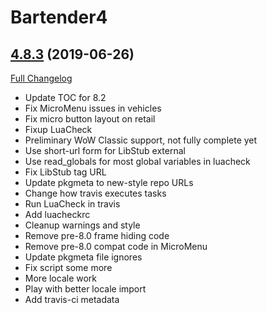 # Bartender4

## [4.8.3](https://github.com/Nevcairiel/Bartender4/tree/4.8.3) (2019-06-26)
[Full Changelog](https://github.com/Nevcairiel/Bartender4/compare/4.8.2...4.8.3)

- Update TOC for 8.2  
- Fix MicroMenu issues in vehicles  
- Fix micro button layout on retail  
- Fixup LuaCheck  
- Preliminary WoW Classic support, not fully complete yet  
- Use short-url form for LibStub external  
- Use read\_globals for most global variables in luacheck  
- Fix LibStub tag URL  
- Update pkgmeta to new-style repo URLs  
- Change how travis executes tasks  
- Run LuaCheck in travis  
- Add luacheckrc  
- Cleanup warnings and style  
- Remove pre-8.0 frame hiding code  
- Remove pre-8.0 compat code in MicroMenu  
- Update pkgmeta file ignores  
- Fix script some more  
- More locale work  
- Play with better locale import  
- Add travis-ci metadata  

